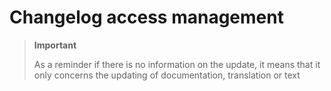 # Changelog access management

>**Important**
>
>As a reminder if there is no information on the update, it means that it only concerns the updating of documentation, translation or text
